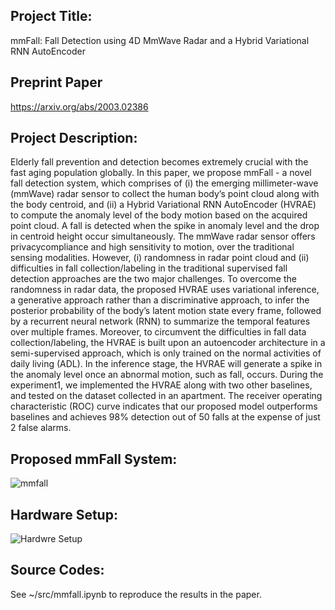## Project Title:
mmFall: Fall Detection using 4D MmWave Radar and a Hybrid Variational RNN AutoEncoder

## Preprint Paper
https://arxiv.org/abs/2003.02386

## Project Description:
Elderly fall prevention and detection becomes extremely crucial with the fast aging population globally. In this paper, we propose mmFall - a novel fall detection system, which comprises of (i) the emerging millimeter-wave (mmWave) radar sensor to collect the human body’s point cloud along with the body centroid, and (ii) a Hybrid Variational RNN AutoEncoder (HVRAE) to compute the anomaly level of the body motion based on the acquired point cloud. A fall is detected when the spike in anomaly level and the drop in centroid height occur simultaneously. The mmWave radar sensor offers privacycompliance and high sensitivity to motion, over the traditional sensing modalities. However, (i) randomness in radar point cloud and (ii) difficulties in fall collection/labeling in the traditional supervised fall detection approaches are the two major challenges. To overcome the randomness in radar data, the proposed HVRAE uses variational inference, a generative approach rather than a discriminative approach, to infer the posterior probability of the body’s latent motion state every frame, followed by a recurrent neural network (RNN) to summarize the temporal features over multiple frames. Moreover, to circumvent the difficulties in fall data collection/labeling, the HVRAE is built upon an autoencoder architecture in a semi-supervised approach, which is only trained on the normal activities of daily living (ADL). In the inference stage, the HVRAE will generate a spike in the anomaly level once an abnormal motion, such as fall, occurs. During the experiment1, we implemented the HVRAE along with two other baselines, and tested on the dataset collected in an apartment. The receiver operating characteristic (ROC) curve indicates that our proposed model outperforms baselines and achieves 98% detection out of 50 falls at the expense of just 2 false alarms.

## Proposed mmFall System:
![mmfall](https://github.com/radar-lab/mmfall/blob/master/misc/mmfall.png)

## Hardware Setup:
![Hardwre Setup](https://github.com/radar-lab/mmfall/blob/master/misc/hardware_setup.png)

## Source Codes:
See ~/src/mmfall.ipynb to reproduce the results in the paper.
